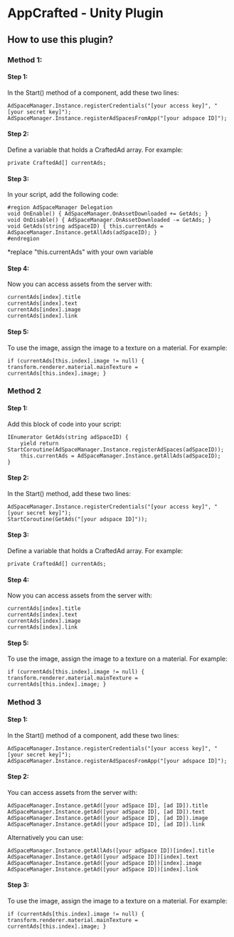 # AppCrafted - Unity Plugin
## How to use this plugin?
### Method 1:
#### Step 1:
In the Start() method of a component, add these two lines:

    AdSpaceManager.Instance.registerCredentials("[your access key]", "[your secret key]");
    AdSpaceManager.Instance.registerAdSpacesFromApp("[your adspace ID]");

#### Step 2:
Define a variable that holds a CraftedAd array. For example:

	private	CraftedAd[] currentAds;

#### Step 3:
In your script, add the following code:

	#region AdSpaceManager Delegation
	void OnEnable() { AdSpaceManager.OnAssetDownloaded += GetAds; }
	void OnDisable() { AdSpaceManager.OnAssetDownloaded -= GetAds; }
	void GetAds(string adSpaceID) { this.currentAds = AdSpaceManager.Instance.getAllAds(adSpaceID); }
	#endregion

*replace "this.currentAds" with your own variable

#### Step 4:
Now you can access assets from the server with:

	currentAds[index].title
	currentAds[index].text
	currentAds[index].image
	currentAds[index].link

#### Step 5:
To use the image, assign the image to a texture on a material. For example:

	if (currentAds[this.index].image != null) { transform.renderer.material.mainTexture = currentAds[this.index].image; }

### Method 2
#### Step 1:
Add this block of code into your script:

	IEnumerator GetAds(string adSpaceID) {
		yield return StartCoroutine(AdSpaceManager.Instance.registerAdSpaces(adSpaceID));
		this.currentAds = AdSpaceManager.Instance.getAllAds(adSpaceID); 
	}

#### Step 2:
In the Start() method, add these two lines:

	AdSpaceManager.Instance.registerCredentials("[your access key]", "[your secret key]");
	StartCoroutine(GetAds("[your adspace ID]"));
#### Step 3:
Define a variable that holds a CraftedAd array. For example:

	private	CraftedAd[] currentAds;

#### Step 4:
Now you can access assets from the server with:

	currentAds[index].title
	currentAds[index].text
	currentAds[index].image
	currentAds[index].link

#### Step 5:
To use the image, assign the image to a texture on a material. For example:

	if (currentAds[this.index].image != null) { transform.renderer.material.mainTexture = currentAds[this.index].image; }

### Method 3
#### Step 1:
In the Start() method of a component, add these two lines:

    AdSpaceManager.Instance.registerCredentials("[your access key]", "[your secret key]");
    AdSpaceManager.Instance.registerAdSpacesFromApp("[your adspace ID]");
#### Step 2:
You can access assets from the server with:

	AdSpaceManager.Instance.getAd([your adSpace ID], [ad ID]).title
	AdSpaceManager.Instance.getAd([your adSpace ID], [ad ID]).text
	AdSpaceManager.Instance.getAd([your adSpace ID], [ad ID]).image
	AdSpaceManager.Instance.getAd([your adSpace ID], [ad ID]).link

Alternatively you can use:

	AdSpaceManager.Instance.getAllAds([your adSpace ID])[index].title
	AdSpaceManager.Instance.getAd([your adSpace ID])[index].text
	AdSpaceManager.Instance.getAd([your adSpace ID])[index].image
	AdSpaceManager.Instance.getAd([your adSpace ID])[index].link

#### Step 3:
To use the image, assign the image to a texture on a material. For example:

	if (currentAds[this.index].image != null) { transform.renderer.material.mainTexture = currentAds[this.index].image; }

